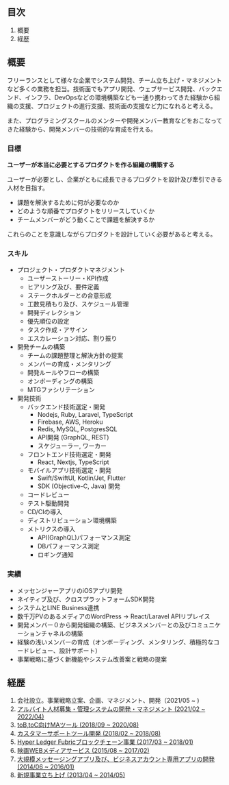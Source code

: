 <!--
①プロジェクト詳細
└どのようなプロジェクトだったのか、その中での役割・チーム規模・状況
②技術詳細…どのような技術が扱えるのかを見るため。
└「どのような機能」を「どのような技術(言語、フレームワーク、ミドルウェアやサーバーなど)」を用いて実装したのか
③課題解決力…自走力、思考ロジックを見るため。
└その機能を開発する際にどのような困難があり、それをどのように解決をしたのか
④結果・成果…ただ行動するだけでなく、しっかりと成果へ繋げることができるのかを見極めるため。
└組織的な開発スピードの向上や数値へのインパクトが定量的だとより◎
-->

## 目次

1. 概要
2. 経歴

## 概要
フリーランスとして様々な企業でシステム開発、チーム立ち上げ・マネジメントなど多くの業務を担当。技術面でもアプリ開発、ウェブサービス開発、バックエンド、インフラ、DevOpsなどの環境構築なども一通り携わってきた経験から組織の支援、プロジェクトの進行支援、技術面の支援など力になれると考える。

また、プログラミングスクールのメンターや開発メンバー教育などをおこなってきた経験から、開発メンバーの技術的な育成を行える。

### 目標
**ユーザーが本当に必要とするプロダクトを作る組織の構築する**

ユーザーが必要とし、企業がともに成長できるプロダクトを設計及び牽引できる人材を目指す。

- 課題を解決するために何が必要なのか
- どのような順番でプロダクトをリリースしていくか
- チームメンバーがどう動くことで課題を解決するか

これらのことを意識しながらプロダクトを設計していく必要があると考える。

### スキル
- プロジェクト・プロダクトマネジメント
  - ユーザーストーリー・KPI作成
  - ヒアリング及び、要件定義
  - ステークホルダーとの合意形成
  - 工数見積もり及び、スケジュール管理
  - 開発ディレクション
  - 優先順位の設定
  - タスク作成・アサイン
  - エスカレーション対応、割り振り
- 開発チームの構築
  - チームの課題整理と解決方針の提案
  - メンバーの育成・メンタリング
  - 開発ルールやフローの構築
  - オンボーディングの構築
  - MTGファシリテーション
- 開発技術
  - バックエンド技術選定・開発
    - Nodejs, Ruby, Laravel, TypeScript
    - Firebase, AWS, Heroku
    - Redis, MySQL, PostgresSQL
    - API開発 (GraphQL, REST)
    - スケジューラー, ワーカー
  - フロントエンド技術選定・開発
    - React, Nextjs, TypeScript
  - モバイルアプリ技術選定・開発
    - Swift/SwiftUI, Kotlin/Jet, Flutter
    - SDK (Objective-C, Java) 開発
  - コードレビュー
  - テスト駆動開発
  - CD/CIの導入
  - ディストリビューション環境構築
  - メトリクスの導入
    - API(GraphQL)パフォーマンス測定
    - DBパフォーマンス測定
    - ロギング通知

### 実績
- メッセンジャーアプリのiOSアプリ開発
- ネイティブ及び、クロスプラットフォームSDK開発
- システムとLINE Business連携
- 数千万PVのあるメディアのWordPress -> React/Laravel APIリプレイス
- 開発メンバー０から開発組織の構築、ビジネスメンバーとの及びコミュニケーションチャネルの構築
- 経験の浅いメンバーの育成（オンボーディング、メンタリング、積極的なコードレビュー、設計サポート）
- 事業戦略に基づく新機能やシステム改善案と戦略の提案

## 経歴

1. 会社設立。事業戦略立案、企画、マネジメント、開発（2021/05 ~ )
2. [アルバイト人材募集・管理システムの開発・マネジメント (2021/02 ~ 2022/04)](works/work-worker-management.md)
3. [toB,toC向けMAツール (2018/09 ~ 2020/08)](works/work-marketing-sdk.md)
4. [カスタマーサポートツール開発 (2018/02 ~ 2018/08)](works/work-chatbot.md)
5. [Hyper Ledger Fubricブロックチェーン事業 (2017/03 ~ 2018/01)](works/work-blockchian.md)
6. [映画WEBメディアサービス (2015/08 ~ 2017/02)](works/work-movie-media.md)
7. [大規模メッセージングアプリ及び、ビジネスアカウント専用アプリの開発 (2014/06 ~ 2016/01)](works/work-messenger.md)
8. [新規事業立ち上げ (2013/04 ~ 2014/05)](works/work-first-startup.md)